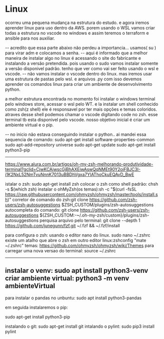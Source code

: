 # Linux
ocorreu uma pequena mudança na estrutura do estudo. e agora iremos aprender linux para uso dentro da AWS. porem usando o WSL vamos criar todas a estrutura no vscode no windows e assim teremos o terraform e ansible para nos auxiliar.

-- acredito que essa parte abaixo não perdeu a importancia...
usamos( su ) para virar adm e colocamos a senha.
-- aqui é informado que a melhor maneira de instalar algo no linux é acessando o site do fabricante e instalando a versão pretendida. pois usando o sudo vamos instalar
somente a versão disponivel padrão. tenho que ver como vai ser feito usando o wsl e vscode.
-- não vamos instalar o vscode dentro do linux. mas iremos usar uma estrutura de pastas pelo wsl. e arquivos .py com isso devemos aprender os comandos linux para criar um ambiente de desenvolvimento python.

a melhor estrutura encontrada no momento foi instalar o windows terminal pelo windows store, acessar o wsl pelo WT. e la instalar um shell conhecido como zsh(z shell)
ele é responsavel por ter mais opções e temas coloridos. 
atraves desse shell podemos chamar o vscode digitando code no zsh.
esse terminal tb esta disponivel pelo vscode. nosso objetivo inicial é criar um ambiente virtual e o pip.

-- no inicio não estava conseguindo instalar o python.. ai mandei essa sequencia de comando:
sudo apt-get install software-properties-common
sudo apt-add-repository universe
sudo apt-get update
sudo apt-get install python3-pip

--------------------------------------------------------------------------------------------
https://www.alura.com.br/artigos/oh-my-zsh-melhorando-produtividade-terminal?gclid=CjwKCAjwscGjBhAXEiwAswQqNMEt90Y2oiFBJC3I-i1K2NxL52NmTvuNnnK7013uBBDhVgxa7YlAThoCkuEQAvD_BwE

istalar o zsh: sudo apt-get install zsh 
colocar o zsh como shell padrão: chsh -s $(which zsh)
instalar o ohMyZsh(os temas):sh -c "$(curl -fsSL https://raw.githubusercontent.com/ohmyzsh/ohmyzsh/master/tools/install.sh)"
corretor de comando do zsh:git clone https://github.com/zsh-users/zsh-autosuggestions \$ZSH_CUSTOM/plugins/zsh-autosuggestions
autocompleta do comando: git clone https://github.com/zsh-users/zsh-autosuggestions ${ZSH_CUSTOM:-~/.oh-my-zsh/custom}/plugins/zsh-autosuggestions
perquisa arquivo pelo terminal: git clone --depth 1 https://github.com/junegunn/fzf.git ~/.fzf && ~/.fzf/install

para configura o zsh: usando o editor nano do linux. sudo nano ~/.zshrc
existe um atalho que abre o zsh em outro editor linux:zshconfig "mate ~/.zshrc"
temas: https://github.com/ohmyzsh/ohmyzsh/wiki/Themes
para carregar uma nova versao do terminal: source ~/.zshrc

----------------------------------------------------------------------
instalar o venv: sudo apt install python3-venv
criar ambiente virtual: python3 -m venv ambienteVirtual
----------------------------------------------------------------------
para instalar o pandas no unbuntu:
sudo apt install python3-pandas



em seguida instalaremos o pip:

sudo apt-get install python3-pip

instalando o git: sudo apt-get install git
intalando o pylint: sudo pip3 install pylint
